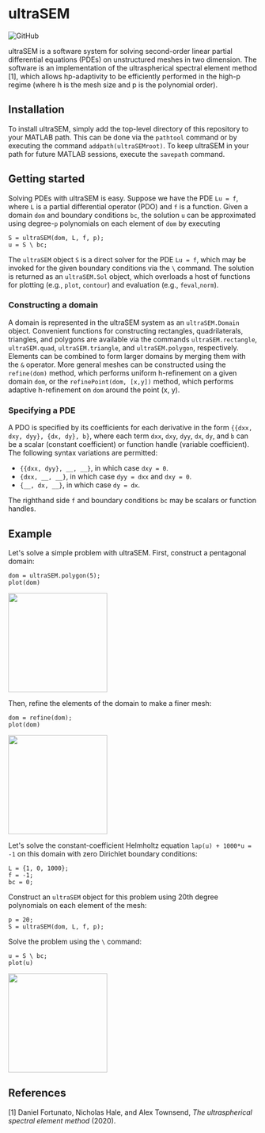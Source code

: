 # ultraSEM

![GitHub](https://img.shields.io/github/license/danfortunato/ultraSEM)

ultraSEM is a software system for solving second-order linear partial differential equations (PDEs) on unstructured meshes in two dimension. The software is an implementation of the ultraspherical spectral element method [1], which allows hp-adaptivity to be efficiently performed in the high-p regime (where h is the mesh size and p is the polynomial order).

## Installation

To install ultraSEM, simply add the top-level directory of this repository to your MATLAB path. This can be done via the `pathtool` command or by executing the command `addpath(ultraSEMroot)`. To keep ultraSEM in your path for future MATLAB sessions, execute the `savepath` command.

## Getting started

Solving PDEs with ultraSEM is easy. Suppose we have the PDE `Lu = f`, where `L` is a partial differential operator (PDO) and `f` is a function. Given a domain `dom` and boundary conditions `bc`, the solution `u` can be approximated using degree-`p` polynomials on each element of `dom` by executing

```
S = ultraSEM(dom, L, f, p);
u = S \ bc;
```

The `ultraSEM` object `S` is a direct solver for the PDE `Lu = f`, which may be invoked for the given boundary conditions via the `\` command. The solution is returned as an `ultraSEM.Sol` object, which overloads a host of functions for plotting (e.g., `plot`, `contour`) and evaluation (e.g., `feval`,`norm`).

### Constructing a domain

A domain is represented in the ultraSEM system as an `ultraSEM.Domain` object. Convenient functions for constructing rectangles, quadrilaterals, triangles, and polygons are available via the commands `ultraSEM.rectangle`, `ultraSEM.quad`, `ultraSEM.triangle`, and `ultraSEM.polygon`, respectively. Elements can be combined to form larger domains by merging them with the `&` operator. More general meshes can be constructed using the `refine(dom)` method, which performs uniform h-refinement on a given domain `dom`, or the `refinePoint(dom, [x,y])` method, which performs adaptive h-refinement on `dom` around the point (x, y).

### Specifying a PDE

A PDO is specified by its coefficients for each derivative in the form  `{{dxx, dxy, dyy}, {dx, dy}, b}`, where each term `dxx`, `dxy`, `dyy`, `dx`, `dy`, and `b` can be a scalar (constant coefficient) or function handle (variable coefficient). The following syntax variations are permitted:
  * `{{dxx, dyy}, __, __}`, in which case `dxy = 0`.
  * `{dxx, __, __}`, in which case `dyy = dxx` and `dxy = 0`.
  * `{__, dx, __}`, in which case `dy = dx`.

The righthand side `f` and boundary conditions `bc` may be scalars or function handles.

## Example

Let's solve a simple problem with ultraSEM. First, construct a pentagonal domain:

```
dom = ultraSEM.polygon(5);
plot(dom)
```

<img src="https://www.dropbox.com/s/bvwg40if7w61ayp/Screenshot%202020-06-12%2015.50.17.png?raw=1" width="200">

Then, refine the elements of the domain to make a finer mesh:

```
dom = refine(dom);
plot(dom)
```

<img src="https://www.dropbox.com/s/5y1v1fr9fkgum65/Screenshot%202020-06-12%2015.50.32.png?raw=1" width="200">

Let's solve the constant-coefficient Helmholtz equation `lap(u) + 1000*u = -1` on this domain with zero Dirichlet boundary conditions:
```
L = {1, 0, 1000};
f = -1;
bc = 0;
```
Construct an `ultraSEM` object for this problem using 20th degree polynomials on each element of the mesh:

```
p = 20; 
S = ultraSEM(dom, L, f, p);
```

Solve the problem using the `\` command:

```
u = S \ bc;
plot(u)
```

<img src="https://www.dropbox.com/s/cpw3vpufnapjkj5/Screenshot%202020-06-12%2015.50.38.png?raw=1" width="200">

## References

[1] Daniel Fortunato, Nicholas Hale, and Alex Townsend, *The ultraspherical spectral element method* (2020).
